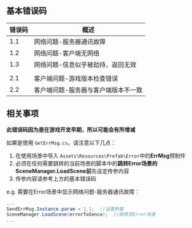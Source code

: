 ## 基本错误码

| 错误码 | 概述                                |
| ------ | ----------------------------------- |
| 1.1    | 网络问题-服务器通讯故障             |
| 1.2    | 网络问题-客户端无网络               |
| 1.3    | 网络问题-信息似乎被劫持，返回无效   |
|        |                                     |
| 2.1    | 客户端问题-游戏版本检查错误         |
| 2.2    | 客户端问题-服务器与客户端版本不一致 |

## 相关事项

**此错误码因为是在游戏开发早期，所以可能会有所增减**

如果是使用 `GetErrMsg.cs`，请注意以下几点：

1. 在使用场景中导入 `Assets\Resources\Prefab\Error`中的**ErrMsg**预制件
2. 必须在任何需要跳转的当前场景的脚本中的**跳转Error场景的SceneManager.LoadScene前**先设定传参内容
3. 传参内容请参考上方的基本错误码

e.g. 需要在Error场景中显示网络问题-服务器通讯故障：

```csharp
...
SendErrMsg.Instance.param = 1.1;  //设置参数
SceneManager.LoadScene(errorToSence);  //跳转至Error场景
...
```
